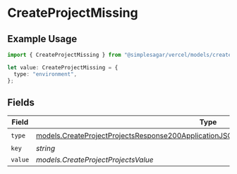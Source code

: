 # CreateProjectMissing

## Example Usage

```typescript
import { CreateProjectMissing } from "@simplesagar/vercel/models/createprojectop.js";

let value: CreateProjectMissing = {
  type: "environment",
};
```

## Fields

| Field                                                                                                                                                                                              | Type                                                                                                                                                                                               | Required                                                                                                                                                                                           | Description                                                                                                                                                                                        |
| -------------------------------------------------------------------------------------------------------------------------------------------------------------------------------------------------- | -------------------------------------------------------------------------------------------------------------------------------------------------------------------------------------------------- | -------------------------------------------------------------------------------------------------------------------------------------------------------------------------------------------------- | -------------------------------------------------------------------------------------------------------------------------------------------------------------------------------------------------- |
| `type`                                                                                                                                                                                             | [models.CreateProjectProjectsResponse200ApplicationJSONResponseBodySecurityFirewallRoutesType](../models/createprojectprojectsresponse200applicationjsonresponsebodysecurityfirewallroutestype.md) | :heavy_check_mark:                                                                                                                                                                                 | N/A                                                                                                                                                                                                |
| `key`                                                                                                                                                                                              | *string*                                                                                                                                                                                           | :heavy_minus_sign:                                                                                                                                                                                 | N/A                                                                                                                                                                                                |
| `value`                                                                                                                                                                                            | *models.CreateProjectProjectsValue*                                                                                                                                                                | :heavy_minus_sign:                                                                                                                                                                                 | N/A                                                                                                                                                                                                |